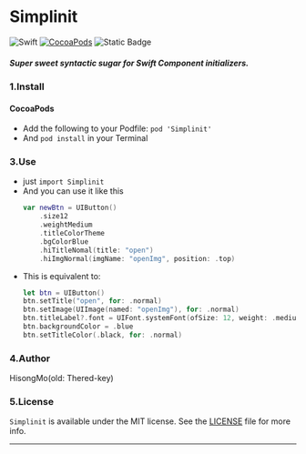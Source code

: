 # Simplinit

![Swift](https://img.shields.io/badge/Swift-5.0-orange.svg)
[![CocoaPods](http://img.shields.io/cocoapods/v/Simplinit.svg)](https://cocoapods.org/pods/Simplinit)
![Static Badge](https://img.shields.io/badge/stars-3.2k-brightgreen)

##### Super sweet syntactic sugar for Swift Component initializers.

### 1.Install
  
#### CocoaPods
  - Add the following to your Podfile: ``` pod 'Simplinit' ```
  - And ``` pod install ``` in your Terminal
### 3.Use
  - just ``` import Simplinit ```
  - And you can use it like this
    ```swift
    var newBtn = UIButton()
        .size12
        .weightMedium
        .titleColorTheme
        .bgColorBlue
        .hiTitleNomal(title: "open")
        .hiImgNormal(imgName: "openImg", position: .top)
    ```
  - This is equivalent to:
    ```swift
    let btn = UIButton()
    btn.setTitle("open", for: .normal)
    btn.setImage(UIImage(named: "openImg"), for: .normal)
    btn.titleLabel?.font = UIFont.systemFont(ofSize: 12, weight: .medium)
    btn.backgroundColor = .blue
    btn.setTitleColor(.black, for: .normal)
    ```

  ### 4.Author

  HisongMo(old: Thered-key)

  ### 5.License

  `Simplinit` is available under the MIT license. See the [LICENSE](LICENSE) file for more info.

  ---
  
